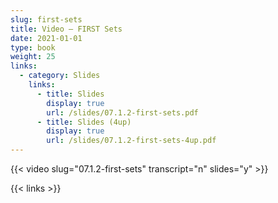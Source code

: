 ```yaml
---
slug: first-sets
title: Video — FIRST Sets
date: 2021-01-01
type: book
weight: 25
links:
  - category: Slides
    links:
      - title: Slides
        display: true
        url: /slides/07.1.2-first-sets.pdf
      - title: Slides (4up)
        display: true
        url: /slides/07.1.2-first-sets-4up.pdf
---
```


{{< video slug="07.1.2-first-sets" transcript="n" slides="y" >}}

{{< links >}}

